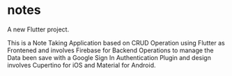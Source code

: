 # notes

A new Flutter project.

This is a Note Taking Application based on CRUD Operation using Flutter as Frontened and involves Firebase for Backend Operations to manage the 
Data been save with a Google Sign In Authentication Plugin and design involves Cupertino for iOS and Material for Android.

